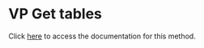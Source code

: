 <!---->
# VP Get tables

Click [here](https://developer.4d.com/docs/ViewPro/commands/vp-get-tables) to access the documentation for this method.

